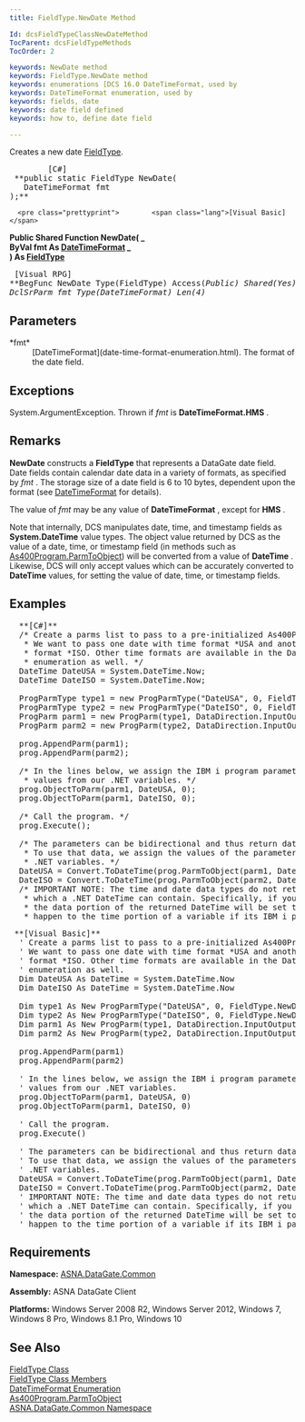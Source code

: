 ```yaml
---
title: FieldType.NewDate Method

Id: dcsFieldTypeClassNewDateMethod
TocParent: dcsFieldTypeMethods
TocOrder: 2

keywords: NewDate method
keywords: FieldType.NewDate method
keywords: enumerations [DCS 16.0 DateTimeFormat, used by
keywords: DateTimeFormat enumeration, used by
keywords: fields, date
keywords: date field defined
keywords: how to, define date field

---
```


Creates a new date [ FieldType](field-type-class.html).
<pre class="prettyprint">        <span class="lang">[C#]</span>
 **public static FieldType NewDate(<br />   DateTimeFormat fmt<br />);**  </pre>
      <pre class="prettyprint">        <span class="lang">[Visual Basic] </span>
 **Public Shared Function NewDate( _<br />   ByVal fmt As [DateTimeFormat](date-time-format-enumeration.html)       _<br />) As [FieldType](field-type-class.html)**  </pre>
      <pre class="prettyprint">
        <span class="lang">[Visual RPG]</span>
 **BegFunc NewDate Type(FieldType) Access(*Public) Shared(*Yes)
   DclSrParm fmt Type(DateTimeFormat) Len(4)** 
      </pre>

## Parameters

<dl>
        <dt>
 *fmt* 
        </dt>
        <dd>
[DateTimeFormat](date-time-format-enumeration.html).  The format 
						of the date field.</dd>
</dl>

## Exceptions

System.ArgumentException.  Thrown if *fmt*  is **DateTimeFormat.HMS** .

## Remarks

**NewDate** constructs a **FieldType** that represents a DataGate date field. Date fields contain calendar date data in a variety of formats, as specified by *fmt* . The storage size of a date field is 6 to 10 bytes, dependent upon the format (see [ DateTimeFormat](date-time-format-enumeration.html) for details).

The value of *fmt* may be any value of **DateTimeFormat** , except for **HMS** .

Note that internally, DCS manipulates date, time, and timestamp fields as **System.DateTime** value types. The object value returned by DCS as the value of a date, time, or timestamp field (in methods such as [ As400Program.ParmToObject](as400program-class-parm-to_object-method-main.html)) will be converted from a value of **DateTime** . Likewise, DCS will only accept values which can be accurately converted to **DateTime** values, for setting the value of date, time, or timestamp fields.
## Examples

<pre> <span class="lang"> **[C#]** </span>
  /* Create a parms list to pass to a pre-initialized As400Program object.
   * We want to pass one date with time format *USA and another with time
   * format *ISO. Other time formats are available in the DateTimeFormat
   * enumeration as well. */
  DateTime DateUSA = System.DateTime.Now;
  DateTime DateISO = System.DateTime.Now;

  ProgParmType type1 = new ProgParmType("DateUSA", 0, FieldType.NewDate(DateTimeFormat.USA));
  ProgParmType type2 = new ProgParmType("DateISO", 0, FieldType.NewDate(DateTimeFormat.ISO));
  ProgParm parm1 = new ProgParm(type1, DataDirection.InputOutput);
  ProgParm parm2 = new ProgParm(type2, DataDirection.InputOutput);

  prog.AppendParm(parm1);
  prog.AppendParm(parm2);

  /* In the lines below, we assign the IBM i program parameters
   * values from our .NET variables. */
  prog.ObjectToParm(parm1, DateUSA, 0);
  prog.ObjectToParm(parm1, DateISO, 0);

  /* Call the program. */
  prog.Execute();

  /* The parameters can be bidirectional and thus return data as well. 
   * To use that data, we assign the values of the parameters back to our
   * .NET variables. */
  DateUSA = Convert.ToDateTime(prog.ParmToObject(parm1, DateUSA.GetType(), 0));
  DateISO = Convert.ToDateTime(prog.ParmToObject(parm2, DateUSA.GetType(), 0));
  /* IMPORTANT NOTE: The time and date data types do not return all the information
   * which a .NET DateTime can contain. Specifically, if you specify a parm as a NewTime,
   * the data portion of the returned DateTime will be set to MinValue. The same will
   * happen to the time portion of a variable if its IBM i parm was set to be a NewDate. */</pre>

  <pre><span class="lang"> **[Visual Basic]** </span>
  ' Create a parms list to pass to a pre-initialized As400Program object.
  ' We want to pass one date with time format *USA and another with time
  ' format *ISO. Other time formats are available in the DateTimeFormat
  ' enumeration as well. 
  Dim DateUSA As DateTime = System.DateTime.Now
  Dim DateISO As DateTime = System.DateTime.Now

  Dim type1 As New ProgParmType("DateUSA", 0, FieldType.NewDate(DateTimeFormat.USA))
  Dim type2 As New ProgParmType("DateISO", 0, FieldType.NewDate(DateTimeFormat.ISO))
  Dim parm1 As New ProgParm(type1, DataDirection.InputOutput)
  Dim parm2 As New ProgParm(type2, DataDirection.InputOutput)

  prog.AppendParm(parm1)
  prog.AppendParm(parm2)

  ' In the lines below, we assign the IBM i program parameters
  ' values from our .NET variables. 
  prog.ObjectToParm(parm1, DateUSA, 0)
  prog.ObjectToParm(parm1, DateISO, 0)

  ' Call the program. 
  prog.Execute()

  ' The parameters can be bidirectional and thus return data as well. 
  ' To use that data, we assign the values of the parameters back to our
  ' .NET variables. 
  DateUSA = Convert.ToDateTime(prog.ParmToObject(parm1, DateUSA.GetType(), 0))
  DateISO = Convert.ToDateTime(prog.ParmToObject(parm2, DateUSA.GetType(), 0))
  ' IMPORTANT NOTE: The time and date data types do not return all the information
  ' which a .NET DateTime can contain. Specifically, if you specify a parm as a NewTime,
  ' the data portion of the returned DateTime will be set to MinValue. The same will
  ' happen to the time portion of a variable if its IBM i parm was set to be a NewDate. </pre>

## Requirements

**Namespace:** [ASNA.DataGate.Common](datagate-common-namespace.html)

<span> **Assembly:** ASNA DataGate Client</span>

**Platforms:** Windows Server 2008 R2, Windows Server 2012, Windows 7, Windows 8 Pro, Windows 8.1 Pro, Windows 10
## See Also

[FieldType Class](field-type-class.html)<br />[FieldType Class Members](field-type-members.html)<br />[DateTimeFormat Enumeration](date-time-format-enumeration.html)<br />[As400Program.ParmToObject](as400program-class-parm-to_object-method-main.html)
 <br />[ASNA.DataGate.Common Namespace](datagate-common-namespace.html)

